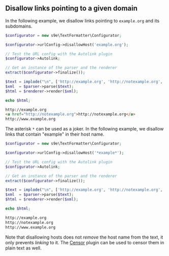 ## Disallow links pointing to a given domain

In the following example, we disallow links pointing to `example.org` and its subdomains.

```php
$configurator = new s9e\TextFormatter\Configurator;

$configurator->urlConfig->disallowHost('example.org');

// Test the URL config with the Autolink plugin
$configurator->Autolink;

// Get an instance of the parser and the renderer
extract($configurator->finalize());

$text = implode("\n", ['http://example.org', 'http://notexample.org', 'http://www.example.org']);
$xml  = $parser->parse($text);
$html = $renderer->render($xml);

echo $html;
```
```html
http://example.org
<a href="http://notexample.org">http://notexample.org</a>
http://www.example.org
```

The asterisk `*` can be used as a joker. In the following example, we disallow links that contain "example" in their host name.

```php
$configurator = new s9e\TextFormatter\Configurator;

$configurator->urlConfig->disallowHost('*example*');

// Test the URL config with the Autolink plugin
$configurator->Autolink;

// Get an instance of the parser and the renderer
extract($configurator->finalize());

$text = implode("\n", ['http://example.org', 'http://notexample.org', 'http://www.example.org']);
$xml  = $parser->parse($text);
$html = $renderer->render($xml);

echo $html;
```
```html
http://example.org
http://notexample.org
http://www.example.org
```

Note that disallowing hosts does not *remove* the host name from the text, it only prevents *linking* to it. The [Censor](https://github.com/s9e/TextFormatter/tree/master/src/Plugins/Censor) plugin can be used to censor them in plain text as well.